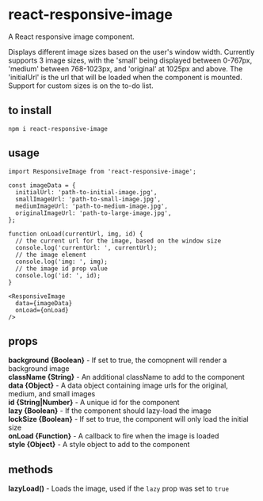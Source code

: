 # react-responsive-image
A React responsive image component.

Displays different image sizes based on the user's window width. Currently supports 3 image sizes, with the 'small' being displayed between 0-767px, 'medium' between 768-1023px, and 'original' at 1025px and above. The 'initialUrl' is the url that will be loaded when the component is mounted. Support for custom sizes is on the to-do list.

## to install
```
npm i react-responsive-image
```

## usage
```
import ResponsiveImage from 'react-responsive-image';

const imageData = {
  initialUrl: 'path-to-initial-image.jpg',
  smallImageUrl: 'path-to-small-image.jpg',
  mediumImageUrl: 'path-to-medium-image.jpg',
  originalImageUrl: 'path-to-large-image.jpg',
};

function onLoad(currentUrl, img, id) {
  // the current url for the image, based on the window size
  console.log('currentUrl: ', currentUrl);
  // the image element
  console.log('img: ', img);
  // the image id prop value
  console.log('id: ', id);
}

<ResponsiveImage
  data={imageData}
  onLoad={onLoad}
/>

```

## props
**background {Boolean}** - If set to true, the comopnent will render a background image  
**className {String}** - An additional className to add to the component  
**data {Object}** - A data object containing image urls for the original, medium, and small images  
**id {String|Number}** - A unique id for the component  
**lazy {Boolean}** - If the component should lazy-load the image  
**lockSize {Boolean}** - If set to true, the component will only load the initial size  
**onLoad {Function}** - A callback to fire when the image is loaded  
**style {Object}** - A style object to add to the component

## methods
**lazyLoad()** - Loads the image, used if the `lazy` prop was set to `true`
